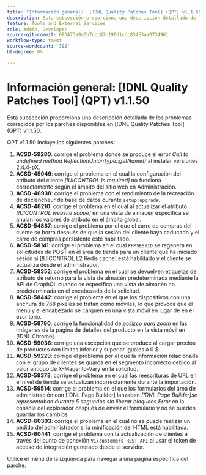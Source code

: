 ```yaml
---
title: "Información general:  [!DNL Quality Patches Tool] (QPT) v1.1.50"
description: Esta subsección proporciona una descripción detallada de los problemas corregidos por los parches disponibles en  [!DNL Quality Patches Tool] (QPT) v1.1.50.
feature: Tools and External Services
role: Admin, Developer
source-git-commit: 683473a9a6b7ccc87c190d1cdc83453aa0734961
workflow-type: tm+mt
source-wordcount: '392'
ht-degree: 0%

---
```


# Información general: [!DNL Quality Patches Tool] (QPT) v1.1.50

Esta subsección proporciona una descripción detallada de los problemas corregidos por los parches disponibles en [!DNL Quality Patches Tool] (QPT) v1.1.50.

QPT v1.1.50 incluye los siguientes parches:

1. **ACSD-59280**: corrige el problema donde se produce el error *Call to undefined method ReflectionUnionType::getName()* al instalar versiones 2.4.4-pX.
1. **ACSD-45049**: corrige el problema en el cual la configuración del atributo del cliente *[!UICONTROL Is required]* no funciona correctamente según el ámbito del sitio web en Administración.
1. **ACSD-46938**: corrige el problema con el rendimiento de la recreación de déclencheur de base de datos durante `setup:upgrade`.
1. **ACSD-48210**: corrige el problema en el cual al actualizar el atributo *[!UICONTROL website scope]* en una vista de almacén específica se anulan los valores de atributo en el ámbito global.
1. **ACSD-54887**: corrige el problema por el que el carro de compras del cliente se borra después de que la sesión del cliente haya caducado y el carro de compras persistente esté habilitado.
1. **ACSD-58141**: corrige el problema en el cual `PHPSESSID` se regenera en solicitudes de POST en el área de tienda para un cliente que ha iniciado sesión si [!UICONTROL L2 Redis cache] está habilitado y el cliente se actualiza desde el administrador.
1. **ACSD-58352**: corrige el problema en el cual se devuelven etiquetas de atributo de retorno para la vista de almacén predeterminada mediante la API de GraphQL cuando se especifica una vista de almacén no predeterminada en el encabezado de la solicitud.
1. **ACSD-58442**: corrige el problema en el que los dispositivos con una anchura de 768 píxeles se tratan como móviles, lo que provoca que el menú y el encabezado se carguen en una vista móvil en lugar de en el escritorio.
1. **ACSD-58790**: corrige la funcionalidad de *pellizco para zoom* en las imágenes de la página de detalles del producto en la vista móvil en [!DNL Chrome].
1. **ACSD-59036**: corrige una excepción que se produce al cargar precios de productos con límites inferior y superior iguales a 0 $.
1. **ACSD-59229**: corrige el problema por el que la información relacionada con el grupo de clientes se guarda en el segmento incorrecto debido al valor antiguo de X-Magento-Vary en la solicitud.
1. **ACSD-59378**: corrige el problema en el cual las reescrituras de URL en el nivel de tienda se actualizan incorrectamente durante la importación.
1. **ACSD-59514**: corrige el problema en el que los formularios del área de administración con [!DNL Page Builder] lanzaban *[!DNL Page Builder]se representaban durante 5 segundos sin liberar bloqueos.Error* en la consola del explorador después de enviar el formulario y no se pueden guardar los cambios.
1. **ACSD-60303**: corrige el problema en el cual no se puede realizar un pedido del administrador si la minificación del HTML está habilitada.
1. **ACSD-60441**: corrige el problema con la actualización de clientes a través del punto de conexión `V1/customers REST API` al usar el token de acceso de integración generado desde el servidor.

Utilice el menú de la izquierda para navegar a una página específica del parche.


